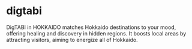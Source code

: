 # digtabi
DigTABI in HOKKAIDO matches Hokkaido destinations to your mood, offering healing and discovery in hidden regions. It boosts local areas by attracting visitors, aiming to energize all of Hokkaido.
